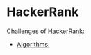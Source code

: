 # HackerRank
Challenges of [HackerRank](https://www.hackerrank.com/):

- [Algorithms;](/algorithms)
